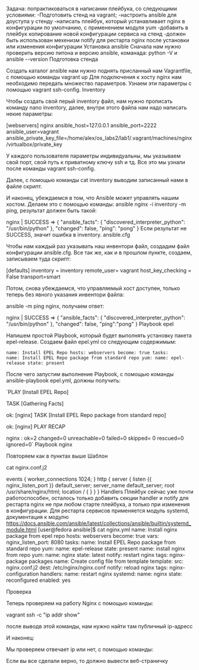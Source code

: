 Задача: попрактиковаться в написании плейбука, со следующими условиями: -Подготовить стенд на vagrant; -настроить ansible для доуступа у стенду -написать плейбук, который устанавливает nginx в конфигурации по умолчанию, с применением модуля yum -добавить в плейбук копирование новой конфигурации сервиса на стенд -должен быть использован мехенизм notify для рестарта nginx после установки или изменения конфигурации
                                                Установка ansible
Сначала нам нужно проверить версию питона и версию ansible, команада: python -V и ansible --version
Подготовка стенда

Создать каталог ansible нам нужно поднять присланный нам Vagrantfile, с помощью команды vagrant up
Для подключения к хосту nginx нам необходимо передать множество параметров. Узнаем эти параметры с помощью vagrant ssh-config.
Inventory

Чтобы создать свой перый inventory файл, нам нужно прописать команду nano inventory, далее, внутри этого файла нам надо написать некие параметры:

[webservers] nginx ansible_host=127.0.0.1 ansible_port=2222 ansible_user=vagrant ansible_private_key_file=/home/alex/os_labs2/lab1/.vagrant/machines/nginx/virtualbox/private_key

У каждого пользователя параметры индивидуальны, мы указываем свой порт, свой путь к приватному ключу ssh и тд. Все это мы узнали после команды vagrant ssh-config.

Далее, с помощью команды cat inventory выводим записанный нами в файле скрипт.

И наконец, убеждаемся в том, что Ansible может управлять нашим хостом. Делаем это с помощью команды: ansible nginx -i inventory -m ping, результат должен быть такой:

nginx | SUCCESS => { "ansible_facts": { "discovered_interpreter_python": "/usr/bin/python" }, "changed": false, "ping": "pong" } Если результат не SUCCESS, значит ошибка в inventory.
ansible.cfg

Чтобы нам каждый раз указывать наш инвентори файл, создадим файл конфигурации ansible.cfg. Все так же, как и в прошлом пункте, создаем, записываем туда скрипт:

[defaults] inventory = inventory remote_user= vagrant host_key_checking = False transport=smart

Потом, снова убеждаемся, что управляемый хост доступен, только теперь без явного указания инвентори файла:

ansible -m ping nginx, получаем ответ:

nginx | SUCCESS => { "ansible_facts": { "discovered_interpreter_python": "/usr/bin/python" }, "changed": false, "ping":"pong" }
Playbook epel

Напишем простой Playbook, который будет выполнять установку пакета epel-release. Создаем файл epel.yml со следующим содержимым:

    name: Install EPEL Repo hosts: webservers become: true tasks:
    name: Install EPEL Repo package from standard repo yum: name: epel-release state: present

После чего запустим выполнение Playbook, с помощью команды ansible-playbook epel.yml, должны получить:

`PLAY [Install EPEL Repo]

TASK [Gathering Facts]

ok: [nginx] TASK [Install EPEL Repo package from standard repo]

ok: [nginx] PLAY RECAP

nginx : ok=2 changed=0 unreachable=0 failed=0 skipped= 0 rescued=0 ignored=0`
Playbook nginx

   Повторяем как в пунктах выше
                                                  Шаблон

cat nginx.conf.j2

events { worker_connections 1024; } http { server { listen {{ nginx_listen_port }} default_server; server_name default_server; root /usr/share/nginx/html; location / { } } }
Handlers
Плейбук сейчас уже почти работоспособен, осталось только добавить секции handler и notify для рестарта nginx не при любом старте плейбука, а только при изменения в конфигурации. Для рестарта сервисов применяется модуль systemd, документация к модулю https://docs.ansible.com/ansible/latest/collections/ansible/builtin/systemd_module.html [user@fedora ansible]$ cat nginx.yml
name: Install nginx package from epel repo hosts: webservers become: true vars: nginx_listen_port: 8080 tasks:
    name: Install EPEL Repo package from standard repo yum: name: epel-release state: present
    name: install nginx from repo yum: name: nginx state: latest notify:
    restart nginx tags:
    nginx-package
    packages
    name: Create config file from template template: src: nginx.conf.j2 dest: /etc/nginx/nginx.conf notify:
    reload nginx tags:
    nginx-configuration handlers:
    name: restart nginx systemd: name: nginx state: reconfigured enabled: yes

Проверка

Теперь проверяем на работу Nginx c помощью команды:

vagrant ssh -c "ip addr show"

после выводв этой команды, нам нужно найти там публичный ip-адресс

И наконец:

Мы проверяем отвечает ip или нет, с помощью команды:

Если вы все сделали верно, то должно вывести веб-страничку
